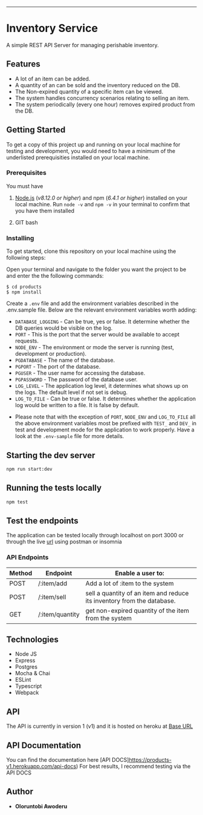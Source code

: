 
---

# Inventory Service

A simple REST API Server for managing perishable inventory.

## Features

- A lot of an item can be added.
- A quantity of an can be sold and the inventory reduced on the DB.
- The Non-expired quantity of a specific item can be viewed.
- The system handles concurrency scenarios relating to selling an item.
- The system periodically (every one hour) removes expired product from the DB.



## Getting Started

To get a copy of this project up and running on your local machine for testing and development, you would need to have a minimum of the underlisted prerequisities installed on your local machine. 

### Prerequisites

You must have

1. [Node.js](https://nodejs.org/) (_v8.12.0 or higher_) and npm (_6.4.1 or higher_) installed on your local machine. Run `node -v` and `npm -v` in your terminal to confirm that you have them installed

2. GIT bash

### Installing

To get started, clone this repository on your local machine using the following steps:

Open your terminal and navigate to the folder you want the project to be and enter the the following commands:

```
$ cd products
$ npm install
```

Create a `.env` file and add the environment variables described in the .env.sample file. Below are the relevant environment variables worth adding:

- `DATABASE_LOGGING` - Can be true, yes or false. It determine whether the DB queries would be visible on the log.
- `PORT` - This is the port that the server would be available to accept requests.
- `NODE_ENV` - The environment or mode the server is running (test, development or production).
- `PGDATABASE` - The name of the database.
- `PGPORT` - The port of the database.
- `PGUSER` - The user name for accessing the database.
- `PGPASSWORD` - The password of the database user.
- `LOG_LEVEL` - The application log level, it determines what shows up on the logs. The default level if not set is debug.
- `LOG_TO_FILE` - Can be true or false. It determines whether the application log would be written to a file. It is false by default.

* Please note that with the exception of `PORT`, `NODE_ENV` and `LOG_TO_FILE` all the above environment variables most be prefixed with `TEST_` and `DEV_` in test and development mode for the application to work properly. Have a look at the `.env-sample` file for more details.

## Starting the dev server

```bash
npm run start:dev
```

## Running the tests locally

```bash
npm test
```

## Test the endpoints

The application can be tested locally through localhost on port 3000 or through the live [url](https://products-v1.herokuapp.com/) using postman or insomnia


### API Endpoints


Method        | Endpoint      | Enable a user to: |
------------- | ------------- | ---------------
POST  | /:item/add  | Add a lot of :item to the system  |
POST  | /:item/sell  | sell a quantity of an item and reduce its inventory from the database. |
GET  | /:item/quantity  | get non-expired quantity of the item from the system |


## Technologies

- Node JS
- Express
- Postgres
- Mocha & Chai
- ESLint
- Typescript
- Webpack

## API

The API is currently in version 1 (v1) and it is hosted on heroku at [Base URL](https://products-v1.herokuapp.com/)

## API Documentation

You can find the documentation here [API DOCS]https://products-v1.herokuapp.com/api-docs)
For best results, I recommend testing via the API DOCS

## Author

- **Oloruntobi Awoderu**
